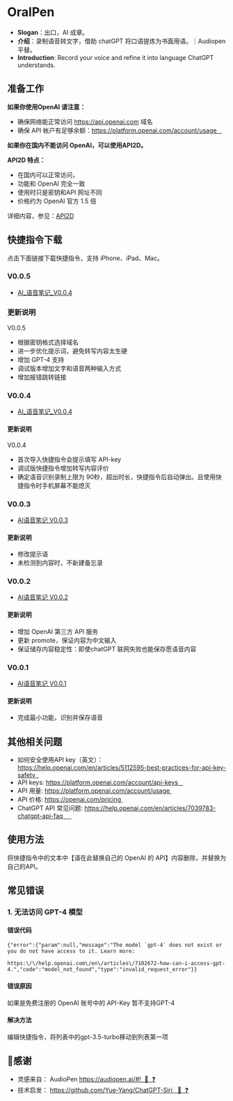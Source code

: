 # OralPen  
- **Slogan**：出口，AI 成章。 
- **介绍**：录制语音转文字，借助 chatGPT 将口语提炼为书面用语。｜Audiopen 平替。
- **Introduction**: Record your voice and refine it into language ChatGPT understands.

## 准备工作

**如果你使用OpenAI 请注意：**
- 确保网络能正常访问 https://api.openai.com 域名
- 确保 API 帐户有足够余额：https://platform.openai.com/account/usage   

**如果你在国内不能访问 OpenAI，可以使用API2D。**

**API2D 特点：**
- 在国内可以正常访问，
- 功能和 OpenAI 完全一致
- 使用时只是密钥和API 网址不同
- 价格约为 OpenAI 官方 1.5 倍

详细内容，参见：[API2D](https://api2d.com/wiki/doc)

## 快捷指令下载
点击下面链接下载快捷指令，支持 iPhone、iPad、Mac。
### V0.0.5
- [AI_语音笔记_V0.0.4](https://www.icloud.com/shortcuts/b41dd92712584f1db063590e75194084)

### **更新说明**
V0.0.5 
- 根据密钥格式选择域名
- 进一步优化提示词，避免转写内容太生硬
- 增加 GPT-4 支持
- 调试版本增加文字和语音两种输入方式
- 增加报错跳转链接

### V0.0.4
- [AI_语音笔记_V0.0.4](https://www.icloud.com/shortcuts/74bb4200b98e41fba0b4d7ec09fe755b) 

#### **更新说明**
V0.0.4 
- 首次导入快捷指令会提示填写 API-key
- 调试版快捷指令增加转写内容评价
- 确定语音识别录制上限为 90秒，超出时长，快捷指令后自动弹出。且使用快捷指令时手机屏幕不能熄灭

### V0.0.3
- [AI语音笔记 V0.0.3](https://www.icloud.com/shortcuts/296d2cea617e4a77bc000d643c434df1)
#### **更新说明** 
- 修改提示语
- 未检测到内容时，不新建备忘录

### V0.0.2
- [AI语音笔记 V0.0.2](https://www.icloud.com/shortcuts/c7d148aeb7674840b1cd4c5bde2feb66)
#### **更新说明**
- 增加 OpenAI 第三方 API 服务
- 更新 promote，保证内容为中文输入
- 保证储存内容稳定性：即使chatGPT 联网失败也能保存愿语音内容

### V0.0.1 
- [AI语音笔记 V0.0.1](https://www.icloud.com/shortcuts/65de7f6e24064ca6afaade66cb1f360d)
#### **更新说明** 
- 完成最小功能，识别并保存语音

## 其他相关问题

- 如何安全使用API key（英文）：https://help.openai.com/en/articles/5112595-best-practices-for-api-key-safety  
- API keys: https://platform.openai.com/account/api-keys   
- API 用量: https://platform.openai.com/account/usage 
- API 价格: https://openai.com/pricing 
- ChatGPT API 常见问题: https://help.openai.com/en/articles/7039783-chatgpt-api-faq     

## 使用方法
将快捷指令中的文本中【请在此替换自己的 OpenAI 的 API】内容删除，并替换为自己的API。

## 常见错误
### 1. 无法访问 GPT-4 模型
#### 错误代码
```
{"error":{"param":null,"message":"The model `gpt-4` does not exist or you do not have access to it. Learn more: 

https:\/\/help.openai.com\/en\/articles\/7102672-how-can-i-access-gpt-4.","code":"model_not_found","type":"invalid_request_error"}} 
```
#### 错误原因
如果是免费注册的 OpenAI 账号中的 API-Key 暂不支持GPT-4
#### 解决方法
编辑快捷指令，将列表中的gpt-3.5-turbo移动到列表第一项

## 🙏感谢
- 灵感来自： AudioPen https://audiopen.ai/#!  🔄  ❓
- 技术启发： https://github.com/Yue-Yang/ChatGPT-Siri   🔄  ❓
